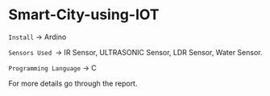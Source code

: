 # Smart-City-using-IOT
`Install` -> Ardino 

`Sensors Used `-> IR Sensor, ULTRASONIC Sensor, LDR Sensor, Water Sensor.

`Programming Language` -> C 

For more details go through the report.
